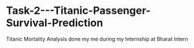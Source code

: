 # Task-2---Titanic-Passenger-Survival-Prediction
Titanic Mortality Analysis done my me during my Internship at Bharat Intern
